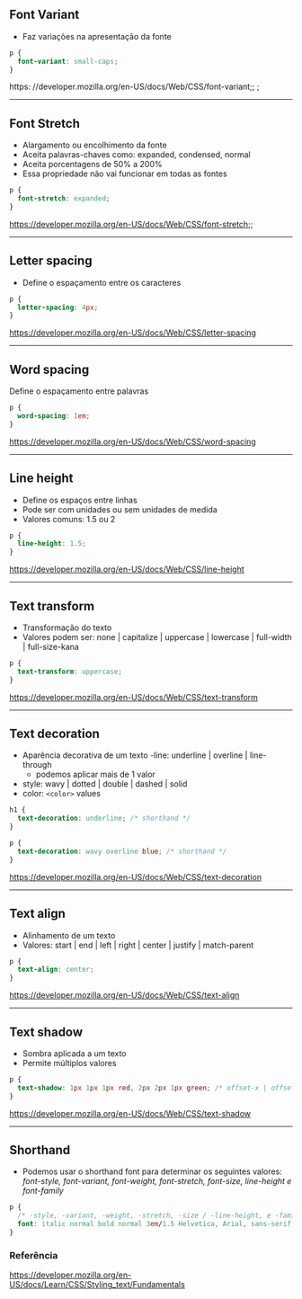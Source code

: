 ## Font Variant

- Faz variações na apresentação da fonte

```css
p {
  font-variant: small-caps;
}
```

https: //developer.mozilla.org/en-US/docs/Web/CSS/font-variant;; ;

---

## Font Stretch

- Alargamento ou encolhimento da fonte
- Aceita palavras-chaves como: expanded, condensed, normal
- Aceita porcentagens de 50% a 200%
- Essa propriedade não vai funcionar em todas as fontes

```css
p {
  font-stretch: expanded;
}
```

https://developer.mozilla.org/en-US/docs/Web/CSS/font-stretch;;

---

## Letter spacing

- Define o espaçamento entre os caracteres

```css
p {
  letter-spacing: 4px;
}
```

https://developer.mozilla.org/en-US/docs/Web/CSS/letter-spacing

---

## Word spacing

Define o espaçamento entre palavras

```css
p {
  word-spacing: 1em;
}
```

https://developer.mozilla.org/en-US/docs/Web/CSS/word-spacing

---

## Line height

- Define os espaços entre linhas
- Pode ser com unidades ou sem unidades de medida
- Valores comuns: 1.5 ou 2

```css
p {
  line-height: 1.5;
}
```

https://developer.mozilla.org/en-US/docs/Web/CSS/line-height

---

## Text transform

- Transformação do texto
- Valores podem ser: none | capitalize | uppercase | lowercase | full-width | full-size-kana

```css
p {
  text-transform: uppercase;
}
```

https://developer.mozilla.org/en-US/docs/Web/CSS/text-transform

---

## Text decoration

- Aparência decorativa de um texto
  -line: underline | overline | line-through
  - podemos aplicar mais de 1 valor
- style: wavy | dotted | double | dashed | solid
- color: `<color>` values

```css
h1 {
  text-decoration: underline; /* shorthand */
}

p {
  text-decoration: wavy overline blue; /* shorthand */
}
```

https://developer.mozilla.org/en-US/docs/Web/CSS/text-decoration

---

## Text align

- Alinhamento de um texto
- Valores: start | end | left | right | center | justify | match-parent

```css
p {
  text-align: center;
}
```

https://developer.mozilla.org/en-US/docs/Web/CSS/text-align

---

## Text shadow

- Sombra aplicada a um texto
- Permite múltiplos valores

```css
p {
  text-shadow: 1px 1px 1px red, 2px 2px 1px green; /* offset-x | offset-y | blur-radius | color */
}
```

https://developer.mozilla.org/en-US/docs/Web/CSS/text-shadow

---

## Shorthand

- Podemos usar o shorthand font para determinar os seguintes valores: _font-style, font-variant, font-weight, font-stretch, font-size, line-height e font-family_

```css
p {
  /* -style, -variant, -weight, -stretch, -size / -line-height, e -family. */
  font: italic normal bold normal 3em/1.5 Helvetica, Arial, sans-serif;
}
```

### Referência

https://developer.mozilla.org/en-US/docs/Learn/CSS/Styling_text/Fundamentals
